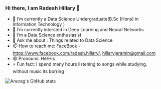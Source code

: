 ### Hi there, I am Radesh Hillary 👋

- 🌱 I’m currently a Data Science Undergraduate(B.Sc (Hons) in Information Technology )
- 🔭 I’m currently intersted in Deep Learning and Neural Networks
- 🤔 I’m a Data Science enthusiasist 
- 💬 Ask me about : Things related to Data Science
- 📫 How to reach me: FaceBook - https://www.facebook.com/radesh.hillary/, hillaryjeramin@gmail.com
- 😄 Pronouns: He/His
- ⚡ Fun fact: I spend many hours listening to songs while studying, without music its borring

![Anurag's GitHub stats](https://github-readme-stats.vercel.app/api?username=HillaryJR&show_icons=true&theme=radical)
